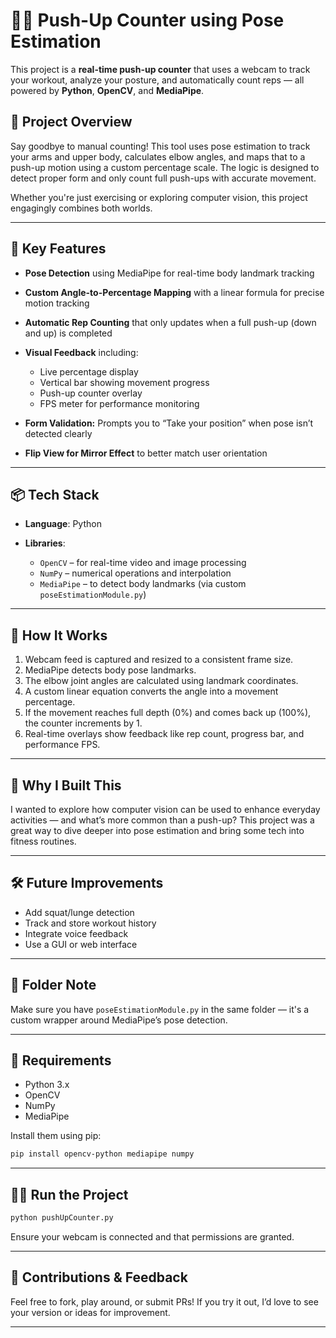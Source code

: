 # 🏋️‍♂️ Push-Up Counter using Pose Estimation

This project is a **real-time push-up counter** that uses a webcam to track your workout, analyze your posture, and automatically count reps — all powered by **Python**, **OpenCV**, and **MediaPipe**.

## 🎯 Project Overview

Say goodbye to manual counting! This tool uses pose estimation to track your arms and upper body, calculates elbow angles, and maps that to a push-up motion using a custom percentage scale. The logic is designed to detect proper form and only count full push-ups with accurate movement.

Whether you're just exercising or exploring computer vision, this project engagingly combines both worlds.

---

## 🧠 Key Features

* **Pose Detection** using MediaPipe for real-time body landmark tracking
* **Custom Angle-to-Percentage Mapping** with a linear formula for precise motion tracking
* **Automatic Rep Counting** that only updates when a full push-up (down and up) is completed
* **Visual Feedback** including:

  * Live percentage display
  * Vertical bar showing movement progress
  * Push-up counter overlay
  * FPS meter for performance monitoring
* **Form Validation:** Prompts you to “Take your position” when pose isn’t detected clearly
* **Flip View for Mirror Effect** to better match user orientation

---

## 📦 Tech Stack

* **Language**: Python
* **Libraries**:

  * `OpenCV` – for real-time video and image processing
  * `NumPy` – numerical operations and interpolation
  * `MediaPipe` – to detect body landmarks (via custom `poseEstimationModule.py`)

---

## 💪 How It Works

1. Webcam feed is captured and resized to a consistent frame size.
2. MediaPipe detects body pose landmarks.
3. The elbow joint angles are calculated using landmark coordinates.
4. A custom linear equation converts the angle into a movement percentage.
5. If the movement reaches full depth (0%) and comes back up (100%), the counter increments by 1.
6. Real-time overlays show feedback like rep count, progress bar, and performance FPS.

---

## 🚀 Why I Built This

I wanted to explore how computer vision can be used to enhance everyday activities — and what’s more common than a push-up? This project was a great way to dive deeper into pose estimation and bring some tech into fitness routines.

---

## 🛠 Future Improvements

* Add squat/lunge detection
* Track and store workout history
* Integrate voice feedback
* Use a GUI or web interface

---

## 📁 Folder Note

Make sure you have `poseEstimationModule.py` in the same folder — it's a custom wrapper around MediaPipe’s pose detection.

---

## 📌 Requirements

* Python 3.x
* OpenCV
* NumPy
* MediaPipe

Install them using pip:

```bash
pip install opencv-python mediapipe numpy
```

---

## 🧑‍💻 Run the Project

```bash
python pushUpCounter.py
```

Ensure your webcam is connected and that permissions are granted.

---

## 🙌 Contributions & Feedback

Feel free to fork, play around, or submit PRs! If you try it out, I’d love to see your version or ideas for improvement.

---
